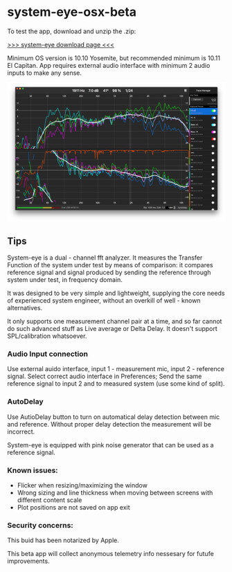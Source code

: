 # system-eye-osx-beta

To test the app, download and unzip the .zip:

[>>> system-eye download page <<<](https://install.appcenter.ms/users/olegnaumenko/apps/system-eye/distribution_groups/external)

Minimum OS version is 10.10 Yosemite, but recommended minimum is 10.11 El Capitan. App requires external audio interface with minimum 2 audio inputs to make any sense.

![system-eye screenshot](https://github.com/olegnaumenko/system-eye-osx-beta/blob/master/syseye-screenshot-small.png)


## Tips

System-eye is a dual - channel fft analyzer. It measures the Transfer Function of the system under test by means of comparison: it compares reference signal and signal produced by sending the reference through system under test, in frequency domain.

It was designed to be very simple and lightweight, supplying the core needs of experienced system engineer, without an overkill of well - known alternatives. 

It only supports one measurement channel pair at a time, and so far cannot do such advanced stuff as Live average or Delta Delay. It doesn't support SPL/calibration whatsoever.

### Audio Input connection

Use external auido interface, input 1 - measurement mic, input 2 - reference signal. 
Select correct audio interface in Preferences;
Send the same reference signal to input 2 and to measured system (use some kind of split).

### AutoDelay

Use AutioDelay button to turn on automatical delay detection between mic and reference. Without proper delay detection the measurement will be incorrect.

System-eye is equipped with pink noise generator that can be used as a reference signal.

### Known issues:

- Flicker when resizing/maximizing the window
- Wrong sizing and line thickness when moving between screens with different content scale
- Plot positions are not saved on app exit

### Security concerns:

This buid has been notarized by Apple.

This beta app will collect anonymous telemetry info nessesary for futufe improvements.
